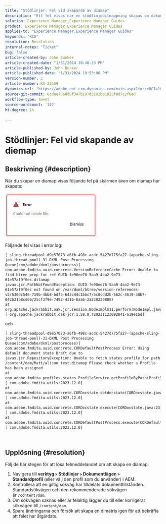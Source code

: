 ```yaml
---
title: "Stödlinjer: Fel vid skapande av diamap"
description: "Ett fel visas när en stödlinjeditmappning skapas om dokumentlägesprofilen saknar ett värde för Tilldelad sökväg"
solution: Experience Manager,Experience Manager Guides
product: Experience Manager,Experience Manager Guides
applies-to: "Experience Manager,Experience Manager Guides"
keywords: "KCS"
resolution: Resolution
internal-notes: "Ticket"
bug: false
article-created-by: John Bunker
article-created-date: "1/31/2024 10:46:33 PM"
article-published-by: John Bunker
article-published-date: "1/31/2024 10:53:00 PM"
version-number: 2
article-number: KA-23559
dynamics-url: "https://adobe-ent.crm.dynamics.com/main.aspx?forceUCI=1&pagetype=entityrecord&etn=knowledgearticle&id=43df6193-8ac0-ee11-9079-6045bd006268"
source-git-commit: 6cdee7068d6f347b107d3102bb1825f8d7c2f6e0
workflow-type: tm+mt
source-wordcount: '142'
ht-degree: 1%

---
```


# Stödlinjer: Fel vid skapande av diemap

## Beskrivning {#description}


När du skapar en diamap visas följande fel på skärmen även om diamap har skapats:

![](assets/___44df6193-8ac0-ee11-9079-6045bd006268___.png)



Följande fel visas i error.log:




```
[ sling-threadpool-d9e57073-a6fb-498c-acdc-5427d775fa27-(apache-sling-job-thread-pool)-31-DXML Post Processing Queue(com/adobe/dxml/postprocess)]  com.adobe.fmdita.uuid.concrete.VersionReferenceCache Error: Unable to find btree prop for ref GUID-fe90ee76-5aa9-4ea2-9e73-61e57af9f0ec.ditamap
javax.jcr.PathNotFoundException: GUID-fe90ee76-5aa9-4ea2-9e73-61e57af9f0ec not found on /var/dxml/btree/version-references-v2/630dc546-719b-4bb8-bdf5-643c44c1bbc7/bc0cdd2b-562c-4619-a8b7-042b21b8cd66/25cf3f9e-7492-4316-8aa6-2a2282308887
at org.apache.jackrabbit.oak.jcr.session.NodeImpl$11.perform(NodeImpl.java:671) [ org.apache.jackrabbit.oak-jcr:1.58.0.T20231123092841-619e1bd]
```


och




```
[ sling-threadpool-d9e57073-a6fb-498c-acdc-5427d775fa27-(apache-sling-job-thread-pool)-31-DXML Post Processing Queue(com/adobe/dxml/postprocess)]  com.adobe.fmdita.uuid.concrete.CORDefaultPostProcess Error: Using default document state Draft due to
javax.jcr.RepositoryException: Unable to fetch states profile for path /content/dam/Matt/alison_test.ditamap Please check whether a Profile has been assigned
at com.adobe.fmdita.profiles.states.ProfileService.getProfileByPath(ProfileService.java:96) [ com.adobe.fmdita.utils:2023.12.0] 
at com.adobe.fmdita.uuid.concrete.CORDocstate.setdocstate(CORDocstate.java:37) [ com.adobe.fmdita.utils:2023.12.0] 
at com.adobe.fmdita.uuid.concrete.CORDocstate.execute(CORDocstate.java:23) [ com.adobe.fmdita.utils:2023.12.0] 
at com.adobe.fmdita.uuid.concrete.CORDefaultPostProcess.execute(CORDefaultPostProcess.java:1) [ com.adobe.fmdita.utils:2023.12.0]
```

` `



## Upplösning {#resolution}


Följ de här stegen för att lösa felmeddelandet om att skapa en diamap:

1. Navigera till <b>verktyg `>`  Stödlinjer `>`  Dokumentlägen</b><b> `>`  Standardprofil</b> (eller välj den profil som du använder) i AEM.
2. Kontrollera att en giltig sökväg har tilldelats dokumenttillstånden. Standardsökvägen och den rekommenderade sökvägen är `/content/dam`.
3. Om sökvägen saknas eller är felaktig lägger du till eller korrigerar sökvägen till `/content/dam`.
4. Spara ändringarna och försök att skapa en dimatris igen för att bekräfta att felet har åtgärdats.

